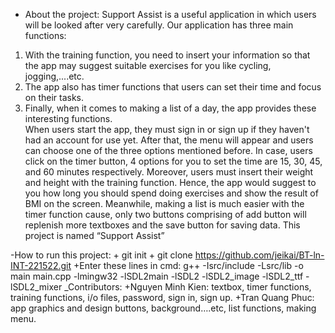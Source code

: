- About the project: Support Assist is a useful application in which users will be looked after very carefully. 
Our application has three main functions:
1.	With the training function, you need to insert your information so that the app may suggest suitable exercises for you like cycling, jogging,....etc. 
2.	The app also has timer functions that users can set their time and focus on their tasks. 
3.	Finally, when it comes to making a list of a day, the app provides these interesting functions.  
When users start the app, they must sign in or sign up if they haven't had an account for use yet. After that, the menu will appear and users can choose one of the three options mentioned before. 
In case, users click on the timer button, 4 options for you to set the time are 15, 30, 45, and 60 minutes respectively. Moreover, users must insert their weight and height with the training function. Hence, the app would suggest to you how long you should spend doing exercises and show the result of BMI on the screen. Meanwhile, making a list is much easier with the timer function cause, only two buttons comprising of add button will replenish more textboxes and the save button for saving data. 
This project is named “Support Assist”

-How to run this project:
    + git init
    + git clone https://github.com/jeikai/BT-ln-INT-221522.git
    +Enter these lines in cmd:
        g++ -Isrc/include -Lsrc/lib -o main main.cpp -lmingw32 -lSDL2main -lSDL2 -lSDL2_image -lSDL2_ttf -lSDL2_mixer
_Contributors:
+Nguyen Minh Kien: textbox, timer functions, training functions, i/o files, password, sign in, sign up.
+Tran Quang Phuc: app graphics and design buttons, background….etc, list functions, making menu.
